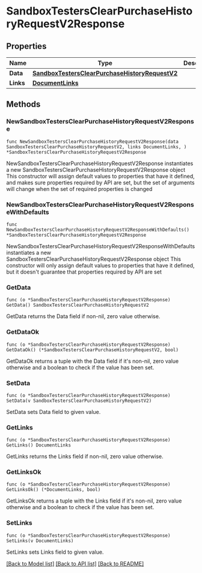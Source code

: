 # SandboxTestersClearPurchaseHistoryRequestV2Response

## Properties

Name | Type | Description | Notes
------------ | ------------- | ------------- | -------------
**Data** | [**SandboxTestersClearPurchaseHistoryRequestV2**](SandboxTestersClearPurchaseHistoryRequestV2.md) |  | 
**Links** | [**DocumentLinks**](DocumentLinks.md) |  | 

## Methods

### NewSandboxTestersClearPurchaseHistoryRequestV2Response

`func NewSandboxTestersClearPurchaseHistoryRequestV2Response(data SandboxTestersClearPurchaseHistoryRequestV2, links DocumentLinks, ) *SandboxTestersClearPurchaseHistoryRequestV2Response`

NewSandboxTestersClearPurchaseHistoryRequestV2Response instantiates a new SandboxTestersClearPurchaseHistoryRequestV2Response object
This constructor will assign default values to properties that have it defined,
and makes sure properties required by API are set, but the set of arguments
will change when the set of required properties is changed

### NewSandboxTestersClearPurchaseHistoryRequestV2ResponseWithDefaults

`func NewSandboxTestersClearPurchaseHistoryRequestV2ResponseWithDefaults() *SandboxTestersClearPurchaseHistoryRequestV2Response`

NewSandboxTestersClearPurchaseHistoryRequestV2ResponseWithDefaults instantiates a new SandboxTestersClearPurchaseHistoryRequestV2Response object
This constructor will only assign default values to properties that have it defined,
but it doesn't guarantee that properties required by API are set

### GetData

`func (o *SandboxTestersClearPurchaseHistoryRequestV2Response) GetData() SandboxTestersClearPurchaseHistoryRequestV2`

GetData returns the Data field if non-nil, zero value otherwise.

### GetDataOk

`func (o *SandboxTestersClearPurchaseHistoryRequestV2Response) GetDataOk() (*SandboxTestersClearPurchaseHistoryRequestV2, bool)`

GetDataOk returns a tuple with the Data field if it's non-nil, zero value otherwise
and a boolean to check if the value has been set.

### SetData

`func (o *SandboxTestersClearPurchaseHistoryRequestV2Response) SetData(v SandboxTestersClearPurchaseHistoryRequestV2)`

SetData sets Data field to given value.


### GetLinks

`func (o *SandboxTestersClearPurchaseHistoryRequestV2Response) GetLinks() DocumentLinks`

GetLinks returns the Links field if non-nil, zero value otherwise.

### GetLinksOk

`func (o *SandboxTestersClearPurchaseHistoryRequestV2Response) GetLinksOk() (*DocumentLinks, bool)`

GetLinksOk returns a tuple with the Links field if it's non-nil, zero value otherwise
and a boolean to check if the value has been set.

### SetLinks

`func (o *SandboxTestersClearPurchaseHistoryRequestV2Response) SetLinks(v DocumentLinks)`

SetLinks sets Links field to given value.



[[Back to Model list]](../README.md#documentation-for-models) [[Back to API list]](../README.md#documentation-for-api-endpoints) [[Back to README]](../README.md)


